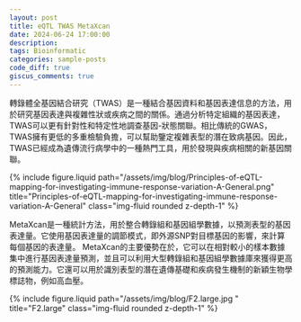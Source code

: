 ```yaml
---
layout: post
title: eQTL TWAS MetaXcan
date: 2024-06-24 17:00:00
description:
tags: Bioinformatic
categories: sample-posts
code_diff: true
giscus_comments: true
---
```

轉錄體全基因結合研究（TWAS）是一種結合基因資料和基因表達信息的方法，用於研究基因表達與複雜性狀或疾病之間的關係。通過分析特定組織的基因表達，TWAS可以更有針對性和特定性地調查基因-狀態關聯。相比傳統的GWAS，TWAS擁有更低的多重檢驗負擔，可以幫助鑒定複雜表型的潛在致病基因。因此，TWAS已經成為遺傳流行病學中的一種熱門工具，用於發現與疾病相關的新基因關聯。


<div class="row justify-content-sm-center">
  <div class="col-sm-8 mt-3 mt-md-0">
    {% include figure.liquid path="/assets/img/blog/Principles-of-eQTL-mapping-for-investigating-immune-response-variation-A-General.png" title="Principles-of-eQTL-mapping-for-investigating-immune-response-variation-A-General" class="img-fluid rounded z-depth-1" %}
  </div>
</div>

MetaXcan是一種統計方法，用於整合轉錄組和基因組學數據，以預測表型的基因表達量。它使用基因表達量的調節模式，即外源SNP對目標基因的影響，來計算每個基因的表達量。 MetaXcan的主要優勢在於，它可以在相對較小的樣本數據集中進行基因表達量預測，並且可以利用大型轉錄組和基因組學數據庫來獲得更高的預測能力。它還可以用於識別表型的潛在遺傳基礎和疾病發生機制的新穎生物學標誌物，例如高血壓。

<div class="row justify-content-sm-center">
  <div class="col-sm-8 mt-3 mt-md-0">
    {% include figure.liquid path="/assets/img/blog/F2.large.jpg
" title="F2.large" class="img-fluid rounded z-depth-1" %}
  </div>
</div>

